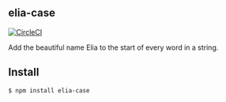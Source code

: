 ## elia-case

[![CircleCI](https://circleci.com/gh/thejapanexperience/elia-case.svg?style=svg)](https://circleci.com/gh/thejapanexperience/elia-case)

Add the beautiful name Elia to the start of every word in a string.

## Install

```bash
$ npm install elia-case
```

